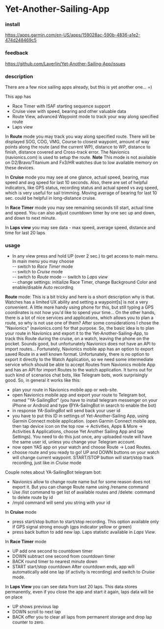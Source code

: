 # Yet-Another-Sailing-App

### install

https://apps.garmin.com/en-US/apps/159028ac-590b-4836-a1e2-474d248469c5

### feedback 

https://github.com/Laverlin/Yet-Another-Sailing-App/issues

### description

There are a few nice sailing apps already, but this is yet another one... =)   

This app has 
- Race Timer with ISAF starting sequence support 
- Cruise view with speed, bearing and other valuable data
- Route View, advanced Waypoint mode to track your way along specified route 
- Laps view 

In **Route** mode you may track you way along specified route. There will be displayed SOG, COG, VMG, Course to closest waypoint, amount of way points along the route (and the current WP), distance to WP, distance to finish, distance covered and Cross-track error.
The Navionics (navionics.com) is used to setup the route.
**Note** This mode is not available on D2/Bravo/Titanium and Fx3/HR watches due to low available memory on these devices.       

In **Cruise** mode you may see at one glance, actual speed, bearing, max speed and avg speed for last 10 seconds. Also, there are set of helpful indicators, like GPS status, recording status and actual speed vs avg speed, which is very useful for sail trimming.
Moving average of bearing for last 10 sec. could be helpful in long-distance cruise.   

In **Race Timer** mode you may see remaining seconds till start, actual time and speed. You can also adjust countdown timer by one sec up and down, and down to next minute.

In **Laps view** you may see data - max speed, average speed, distance and time for last 20 laps  

### usage

- In any view press and hold UP (over 2 sec.) to get access to main menu.    
	In main menu you may choose   
   -- switch to *Race Timer* mode  
   -- switch to *Cruise* mode   
   -- switch to *Route* mode
   -- switch to *Laps view*  
   -- change settings: initialize Race Timer, change Background Color and enable/disable Auto recording  

**Route** mode:
This is a bit tricky and here is a short description why is that. Watches has a limited UX ability and setting a waypoint[s] is not a very convenient. A little more handy using phone for this, but still typing a GPS coordinates is not how you'd like to spend your time... On the other hands, there is a lot of nice services and applications, which allows you to plan a route, so why is not use one of them?
After some considerations I chose the "Navionics" (navionics.com) for that purpose. So, the basic idea is to plan your route in Navionics and export it to the Yet-Another-Sailing-App, to track this Route during the cruise, on a watch, leaving the phone on the pocket.
Sounds good, but unfortunately Navionics does not have an API to import routes... Fortunately, Navionics mobile app has an option to export saved Route in a well known format. Unfortunately, there is no option to export it directly to the Watch Application, so we need some intermediate service which should be able to accept Routes from Navionics mobile App and has an API for import Routes to the watch application. It turns out for such kind of scenarios chat bots, like Telegram bots, work surprisingly good.
So, in general it works like this:
- plan your route in Navionics mobile app or web-site.
- open Navionics mobile app and export your route to Telegram bot, named "YA-SailingBot" (you have to install telegram messenger on your iPhone or Android and type @YA-SailngBot in search to enable the bot)
- in response *YA-SailingBot* will send back your user id
- you have to put this ID in settings of Yet-Another-Sailing App, using Garmin Connect mobile application. (open Garmin Connect mobile app, then tap device icon on the top row -> Activities, Apps & More -> Activities & Applications, choose Yet Another Sailing App and tap Settings). You need to do this just once, any uploaded route will have the same user id, unless you change your Telegram account.
- now open YAS app on your watch and choose Route -> Load Routes.
- choose route and you ready to go!
UP and DOWN buttons on your watch will change current waypoint.
START/STOP button will start/stop track recording, just like in *Cruise* mode

Couple notes about YA-SailingBot telegram bot:
- Navionics allow to change route name but for some reason does not export it. But you can change Route name using /rename command
- Use /list command to get list of available routes and /delete:<id> command to delete route by id      
- /myid command will send you string with your id 
  
In **Cruise** mode     
- press start/stop button to start/stop recording. This option available only if GPS signal strong enough (gps indicator yellow or green)
- press back button to add new lap. Laps statistic available in *Laps View*.  
 
In **Race Timer** mode   
- UP add one second to countdown timer
- DOWN subtract one second from countdown timer
- BACK round timer to nearest minute down 
- START start/stop countdown
After countdown ends, app will automatically add one lap (if activity is recording) and switch to *Cruise* mode.

In **Laps View** you can see data from last 20 laps. This data stores permanently, even if you close the app and start it again, laps data will be on place  
- UP shows previous lap
- DOWN scroll to next lap
- BACK offer you to clear all laps from permanent storage and drop lap counter to zero.  

